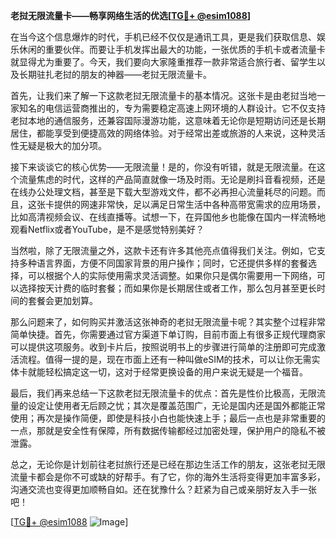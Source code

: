 **老挝无限流量卡——畅享网络生活的优选[[TG💪+ @esim1088](https://t.me/s/esim1088)]**

在当今这个信息爆炸的时代，手机已经不仅仅是通讯工具，更是我们获取信息、娱乐休闲的重要伙伴。而要让手机发挥出最大的功能，一张优质的手机卡或者流量卡就显得尤为重要了。今天，我们要向大家隆重推荐一款非常适合旅行者、留学生以及长期驻扎老挝的朋友的神器——老挝无限流量卡。

首先，让我们来了解一下这款老挝无限流量卡的基本情况。这张卡是由老挝当地一家知名的电信运营商推出的，专为需要稳定高速上网环境的人群设计。它不仅支持老挝本地的通信服务，还兼容国际漫游功能，这意味着无论你是短期访问还是长期居住，都能享受到便捷高效的网络体验。对于经常出差或旅游的人来说，这种灵活性无疑是极大的加分项。

接下来谈谈它的核心优势——无限流量！是的，你没有听错，就是无限流量。在这个流量焦虑的时代，这样的产品简直就像一场及时雨。无论是刷抖音看视频，还是在线办公处理文档，甚至是下载大型游戏文件，都不必再担心流量耗尽的问题。而且，这张卡提供的网速非常快，足以满足日常生活中各种高带宽需求的应用场景，比如高清视频会议、在线直播等。试想一下，在异国他乡也能像在国内一样流畅地观看Netflix或者YouTube，是不是感觉特别美好？

当然啦，除了无限流量之外，这款卡还有许多其他亮点值得我们关注。例如，它支持多种语言界面，方便不同国家背景的用户操作；同时，它还提供多样的套餐选择，可以根据个人的实际使用需求灵活调整。如果你只是偶尔需要用一下网络，可以选择按天计费的临时套餐；而如果你是长期居住或者工作，那么包月甚至更长时间的套餐会更加划算。

那么问题来了，如何购买并激活这张神奇的老挝无限流量卡呢？其实整个过程非常简单快捷。首先，你需要通过官方渠道下单订购，目前市面上有很多正规代理商家可以提供这项服务。收到卡片后，按照说明书上的步骤进行简单的注册即可完成激活流程。值得一提的是，现在市面上还有一种叫做eSIM的技术，可以让你无需实体卡就能轻松搞定这一切，这对于经常更换设备的用户来说无疑是一个福音。

最后，我们再来总结一下这款老挝无限流量卡的优点：首先是性价比极高，无限流量的设定让使用者无后顾之忧；其次是覆盖范围广，无论是国内还是国外都能正常使用；再次是操作简便，即使是科技小白也能快速上手；最后一点也是非常重要的一点，那就是安全性有保障，所有数据传输都经过加密处理，保护用户的隐私不被泄露。

总之，无论你是计划前往老挝旅行还是已经在那边生活工作的朋友，这张老挝无限流量卡都会是你不可或缺的好帮手。有了它，你的海外生活将变得更加丰富多彩，沟通交流也变得更加顺畅自如。还在犹豫什么？赶紧为自己或亲朋好友入手一张吧！

[[TG💪+ @esim1088](https://t.me/s/esim1088) ![Image](https://i.postimg.cc/4NQfJmqS/Snipaste-2025-05-13-00-14-12.png)]